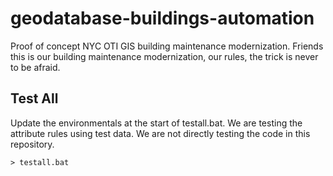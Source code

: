 # geodatabase-buildings-automation

Proof of concept NYC OTI GIS building maintenance modernization. Friends this is our building maintenance modernization, our rules, the trick is never to be afraid.

## Test All

Update the environmentals at the start of testall.bat.  We are testing the attribute rules using test data. We are not directly testing the code in this repository.

```shell
> testall.bat
```